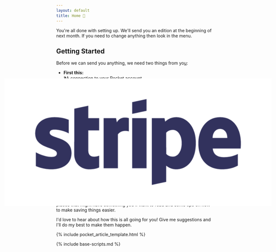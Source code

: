 ```yaml
---
layout: default
title: Home 🏡
---
```


<p class="fully-activated hide">You're all done with setting up. We'll send you an edition at the beginning of next month. If you need to change anything then look in the menu.</p>

<section id="getting_started" class="hide">

## Getting Started

<div class="onboarding-flow">

Before we can send you anything, we need two things from yo<a href="payment-beta" class="stealth-link">u</a>:

<ul>

<li>
<strong>First this:</strong>

<div>
<span class="check pocket_access">❓</span>A connection to your Pocket account
</div>
<div class="auth-with-pocket">
  <a href="" class="button disabled" id="pocket-auth-link">
    Authenticate with
    <img alt="pocket" src="https://getpocket.com/i/v3/pocket_logo.png" />
  </a>
</div>

</li>

<li>
<strong>Then this:</strong>

<div>
<span class="check payment">❓</span>Some payment and address details

<div class="subscribe-with-stripe">
  <a href="payment-beta" class="button disabled" id="stripe-link">
    Subscribe with
    <img alt="Stripe" src="./img/Stripe logo - slate_sm.png" style="transform: translateY(0.2em) scale(1.8);"/>
  </a>
  
  
</div>
</div>

</li>

</ul>

</div>

</section>

<section id="regular-home" class="hide">

Welcome to Walden Pond. There's a bunch of things to explore in the menu, up there ↗.

If there isn't much in your Pocket yet, take a look in your emails for some places that might have something you'll want to read and some tips on how to make saving things easier.

I'd love to hear about how this is all going for you! Give me suggestions and I'll do my best to make them happen.

</section>

<section id="history-data">

<div id="articles-container" class="articles-container">

{% include pocket_article_template.html %}

</div>

</section>

{% include base-scripts.md %}

<script src="js/home.js"></script>
<script src="js/finalise-pocket.js"></script>
<script src="js/pocket.js"></script>
